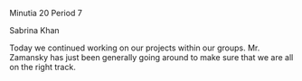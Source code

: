 Minutia 20 Period 7

Sabrina Khan

Today we continued working on our projects within our groups. Mr. Zamansky has just been generally going around to make sure that we are all on the right track. 